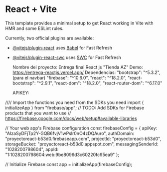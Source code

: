 # React + Vite

This template provides a minimal setup to get React working in Vite with HMR and some ESLint rules.

Currently, two official plugins are available:

- [@vitejs/plugin-react](https://github.com/vitejs/vite-plugin-react/blob/main/packages/plugin-react/README.md) uses [Babel](https://babeljs.io/) for Fast Refresh
- [@vitejs/plugin-react-swc](https://github.com/vitejs/vite-plugin-react-swc) uses [SWC](https://swc.rs/) for Fast Refresh

  Nombre del proyecto: Entrega final React js "Tienda AZ"
  Demo: https://entrega-reactjs.vercel.app/
  Dependencias: 
    "bootstrap": "^5.3.2", (para el navbar)
    "firebase": "^10.6.0",
    "react": "^18.2.0",
    "react-bootstrap": "^2.9.1",
    "react-dom": "^18.2.0",
    "react-router-dom": "^6.17.0"

  APIKEY:


//// Import the functions you need from the SDKs you need
import { initializeApp } from "firebase/app";
// TODO: Add SDKs for Firebase products that you want to use
// https://firebase.google.com/docs/web/setup#available-libraries

// Your web app's Firebase configuration
const firebaseConfig = {
  apiKey: "AIzaSyDFjTp2Y-GQB6fvjV1wPslr0nO4zDQAuro",
  authDomain: "proyectoreact-b53d0.firebaseapp.com",
  projectId: "proyectoreact-b53d0",
  storageBucket: "proyectoreact-b53d0.appspot.com",
  messagingSenderId: "1028200798604",
  appId: "1:1028200798604:web:9be8096d3c60220fc95ea9"
};

// Initialize Firebase
const app = initializeApp(firebaseConfig);

